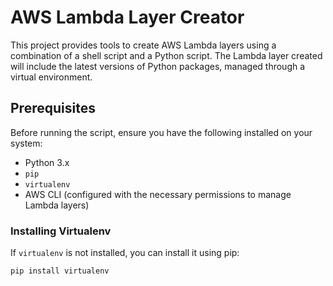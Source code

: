 # AWS Lambda Layer Creator

This project provides tools to create AWS Lambda layers using a combination of a shell script and a Python script. The Lambda layer created will include the latest versions of Python packages, managed through a virtual environment.

## Prerequisites

Before running the script, ensure you have the following installed on your system:

- Python 3.x
- `pip`
- `virtualenv`
- AWS CLI (configured with the necessary permissions to manage Lambda layers)

### Installing Virtualenv

If `virtualenv` is not installed, you can install it using pip:

```bash
pip install virtualenv
